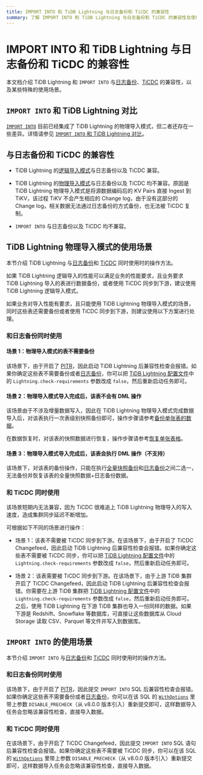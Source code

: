 ```yaml
---
title: IMPORT INTO 和 TiDB Lightning 与日志备份和 TiCDC 的兼容性
summary: 了解 IMPORT INTO 和 TiDB Lightning 与日志备份和 TiCDC 的兼容性及使用场景。
---
```


# IMPORT INTO 和 TiDB Lightning 与日志备份和 TiCDC 的兼容性

本文档介绍 TiDB Lightning 和 `IMPORT INTO` 与[日志备份](/br/br-pitr-guide.md)、[TiCDC](/ticdc/ticdc-overview.md) 的兼容性，以及某些特殊的使用场景。

## `IMPORT INTO` 和 TiDB Lightning 对比

[`IMPORT INTO`](/sql-statements/sql-statement-import-into.md) 目前已经集成了 TiDB Lightning 的物理导入模式，但二者还存在一些差异。详情请参见 [`IMPORT INTO` 和 TiDB Lightning 对比](/tidb-lightning/import-into-vs-tidb-lightning.md)。

## 与日志备份和 TiCDC 的兼容性

- TiDB Lightning 的[逻辑导入模式](/tidb-lightning/tidb-lightning-logical-import-mode.md)与日志备份以及 TiCDC 兼容。

- TiDB Lightning 的[物理导入模式](/tidb-lightning/tidb-lightning-physical-import-mode.md)与日志备份以及 TiCDC 均不兼容。原因是 TiDB Lightning 物理导入模式是将源数据编码后的 KV Pairs 直接 Ingest 到 TiKV，该过程 TiKV 不会产生相应的 Change log，由于没有这部分的 Change log，相关数据无法通过日志备份的方式备份，也无法被 TiCDC 复制。

- `IMPORT INTO` 与日志备份以及 TiCDC 均不兼容。

## TiDB Lightning 物理导入模式的使用场景

本节介绍 TiDB Lightning 与[日志备份](/br/br-pitr-guide.md)和 [TiCDC](/ticdc/ticdc-overview.md) 同时使用时的操作方法。

如果 TiDB Lightning 逻辑导入的性能可以满足业务的性能要求，且业务要求 TiDB Lightning 导入的表进行数据备份，或者使用 TiCDC 同步到下游，建议使用 TiDB Lightning 逻辑导入模式。

如果业务对导入性能有要求，且只能使用 TiDB Lightning 物理导入模式的场景，同时这些表还需要备份或者使用 TiCDC 同步到下游，则建议使用以下方案进行处理。

### 和日志备份同时使用

#### 场景 1：物理导入模式的表不需要备份

该场景下，由于开启了 [PITR](/br/br-log-architecture.md#pitr)，因此启动 TiDB Lightning 后兼容性检查会报错。如果你确定这些表不需要备份或者[日志备份](/br/br-pitr-guide.md)，你可以把 [TiDB Lightning 配置文件](/tidb-lightning/tidb-lightning-configuration.md#tidb-lightning-任务配置)中的 `Lightning.check-requirements` 参数改成 `false`，然后重新启动任务即可。

#### 场景 2：物理导入模式导入完成后，该表不会有 DML 操作

该场景由于不涉及增量数据写入，因此在 TiDB Lightning 物理导入模式完成数据导入后，对该表执行一次表级别快照备份即可，操作步骤请参考[备份单张表的数据](/br/br-snapshot-manual.md#备份单张表的数据)。

在数据恢复时，对该表的快照数据进行恢复，操作步骤请参考[恢复单张表格](/br/br-snapshot-manual.md#恢复单张表的数据)。

#### 场景 3：物理导入模式导入完成后，该表会执行 DML 操作（不支持）

该场景下，对该表的备份操作，只能在执行[全量快照备份](/br/br-snapshot-guide.md)和[日志备份](/br/br-pitr-guide.md)之间二选一，无法备份并恢复该表的全量快照数据+日志备份数据。

### 和 TiCDC 同时使用

该场景短期内无法兼容，因为 TiCDC 很难追上 TiDB Lightning 物理导入的写入速度，造成集群同步延迟不断增加。

可根据如下不同的场景进行操作：

- 场景 1：该表不需要被 TiCDC 同步到下游。在该场景下，由于开启了 TiCDC Changefeed，因此启动 TiDB Lightning 后兼容性检查会报错。如果你确定这些表不需要被 TiCDC 同步，你可以把 [TiDB Lightning 配置文件](/tidb-lightning/tidb-lightning-configuration.md#tidb-lightning-任务配置)中的 `Lightning.check-requirements` 参数改成 `false`，然后重新启动任务即可。

- 场景 2：该表需要被 TiCDC 同步到下游。在该场景下，由于上游 TiDB 集群开启了 TiCDC Changefeed，因此启动 TiDB Lightning 后兼容性检查会报错。你需要在上游 TiDB 集群把 [TiDB Lightning 配置文件](/tidb-lightning/tidb-lightning-configuration.md#tidb-lightning-任务配置)中的 `Lightning.check-requirements` 参数改成 `false`，然后重新启动任务即可。之后，使用 TiDB Lightning 在下游 TiDB 集群也导入一份同样的数据。如果下游是 Redshift、Snowflake 等数据库，可直接让这些数据库从 Cloud Storage 读取 CSV、Parquet 等文件并写入到数据库。

## `IMPORT INTO` 的使用场景

本节介绍 `IMPORT INTO` 与[日志备份](/br/br-pitr-guide.md)和 [TiCDC](/ticdc/ticdc-overview.md) 同时使用时的操作方法。

### 和日志备份同时使用

该场景下，由于开启了 [PITR](/br/br-log-architecture.md#pitr)，因此提交 `IMPORT INTO` SQL 后兼容性检查会报错。如果你确定这些表不需要备份或者[日志备份](/br/br-pitr-guide.md)，你可以在该 SQL 的 [`WithOptions`](/sql-statements/sql-statement-import-into.md#withoptions) 里带上参数 `DISABLE_PRECHECK`（从 v8.0.0 版本引入）重新提交即可，这样数据导入任务会忽略该兼容性检查，直接导入数据。

### 和 TiCDC 同时使用

在该场景下，由于开启了 TiCDC Changefeed，因此提交 `IMPORT INTO` SQL 语句后兼容性检查会报错。如果你确定这些表不需要被 TiCDC 同步，你可以在该 SQL 的 [`WithOptions`](/sql-statements/sql-statement-import-into.md#withoptions) 里带上参数 `DISABLE_PRECHECK`（从 v8.0.0 版本引入）重新提交即可，这样数据导入任务会忽略该兼容性检查，直接导入数据。